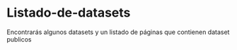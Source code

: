 # Listado-de-datasets
Encontrarás algunos datasets y un listado de páginas que contienen dataset publicos
